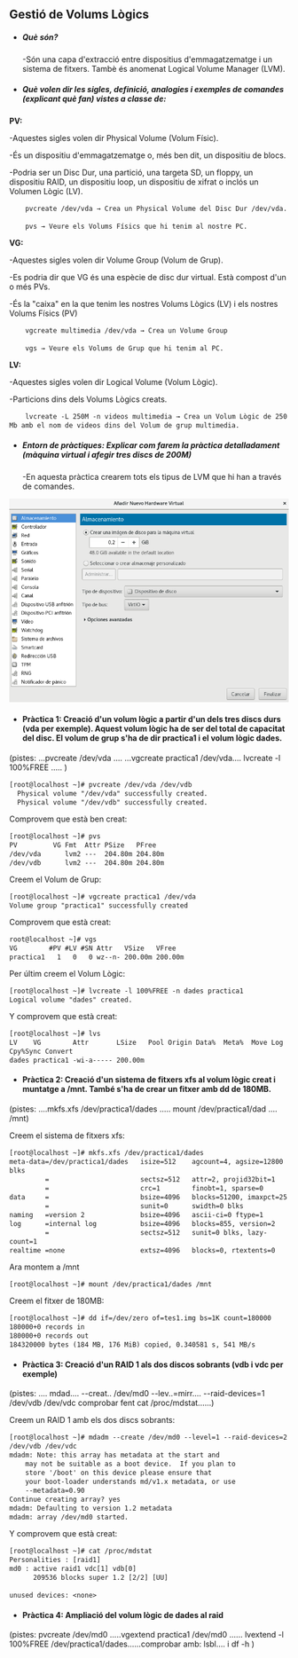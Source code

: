 ## Gestió de Volums Lògics
+ #####  Què són?
    -Són una capa d'extracció entre dispositius d'emmagatzematge i un sistema de fitxers. Tambè és anomenat Logical Volume Manager (LVM).
* ##### Què volen dir les sigles, definició, analogies i exemples de comandes (explicant què fan) vistes a classe de:
__PV:__

  -Aquestes sigles volen dir Physical Volume (Volum Físic).

  -És un dispositiu d'emmagatzematge o, més ben dit, un dispositiu de blocs.

  -Podria ser un Disc Dur, una partició, una targeta SD, un floppy, un dispositiu RAID, un dispositiu loop, un dispositiu de xifrat o inclós un Volumen Lògic (LV).
    
        pvcreate /dev/vda → Crea un Physical Volume del Disc Dur /dev/vda.
    
        pvs → Veure els Volums Físics que hi tenim al nostre PC.
    
    
__VG:__
    
  -Aquestes sigles volen dir Volume Group (Volum de Grup).
    
  -Es podria dir que VG és una espècie de disc dur virtual. Està compost d'un o més PVs.
    
  -És la "caixa" en la que tenim les nostres Volums Lògics (LV) i els nostres Volums Físics (PV)
    
        vgcreate multimedia /dev/vda → Crea un Volume Group
        
        vgs → Veure els Volums de Grup que hi tenim al PC.
    
    
__LV:__
    
  -Aquestes sigles volen dir Logical Volume (Volum Lògic).
  
  -Particions dins dels Volums Lògics creats.
  
        lvcreate -L 250M -n videos multimedia → Crea un Volum Lògic de 250 Mb amb el nom de videos dins del Volum de grup multimedia.
        
+ ##### Entorn de pràctiques: Explicar com farem la pràctica detalladament (màquina virtual i afegir tres discs de 200M)
  -En aquesta pràctica crearem tots els tipus de LVM que hi han a través de comandes.  
  
![titulo](1.png "titulo")
 

+ #### Pràctica 1: Creació d'un volum lògic a partir d'un dels tres discs durs (vda per exemple). Aquest volum lògic ha de ser del total de capacitat del disc. El volum de grup s'ha de dir practica1 i el volum lògic dades.
(pistes:  ...pvcreate /dev/vda ....  ...vgcreate practica1 /dev/vda....  lvcreate -l 100%FREE ..... )

```
[root@localhost ~]# pvcreate /dev/vda /dev/vdb
  Physical volume "/dev/vda" successfully created.
  Physical volume "/dev/vdb" successfully created.
  ```
  Comprovem que està ben creat:
  
  ```
  [root@localhost ~]# pvs
  PV         VG Fmt  Attr PSize   PFree  
  /dev/vda      lvm2 ---  204.80m 204.80m
  /dev/vdb      lvm2 ---  204.80m 204.80m
  ```
  
  Creem el Volum de Grup:
  ```
  [root@localhost ~]# vgcreate practica1 /dev/vda
  Volume group "practica1" successfully created
  ```
  
  Comprovem que està creat:
  ```
  root@localhost ~]# vgs
  VG        #PV #LV #SN Attr   VSize   VFree  
  practica1   1   0   0 wz--n- 200.00m 200.00m

  ```
  
  Per últim creem el Volum Lògic:
  ```
  [root@localhost ~]# lvcreate -l 100%FREE -n dades practica1
  Logical volume "dades" created.

  ```
  
  Y comprovem que està creat:
  ```
  [root@localhost ~]# lvs
  LV    VG        Attr       LSize   Pool Origin Data%  Meta%  Move Log Cpy%Sync Convert
  dades practica1 -wi-a----- 200.00m
  ```
  
  
  + #### Pràctica 2: Creació d'un sistema de fitxers xfs al volum lògic creat i muntatge a /mnt. També s'ha de crear un fitxer amb dd de 180MB.
(pistes: ....mkfs.xfs /dev/practica1/dades ..... mount /dev/practica1/dad ....  /mnt)

Creem el sistema de fitxers xfs:
```
[root@localhost ~]# mkfs.xfs /dev/practica1/dades 
meta-data=/dev/practica1/dades   isize=512    agcount=4, agsize=12800 blks
         =                       sectsz=512   attr=2, projid32bit=1
         =                       crc=1        finobt=1, sparse=0
data     =                       bsize=4096   blocks=51200, imaxpct=25
         =                       sunit=0      swidth=0 blks
naming   =version 2              bsize=4096   ascii-ci=0 ftype=1
log      =internal log           bsize=4096   blocks=855, version=2
         =                       sectsz=512   sunit=0 blks, lazy-count=1
realtime =none                   extsz=4096   blocks=0, rtextents=0
```

Ara montem a /mnt
```
[root@localhost ~]# mount /dev/practica1/dades /mnt
```

Creem el fitxer de 180MB:
```
[root@localhost ~]# dd if=/dev/zero of=tes1.img bs=1K count=180000
180000+0 records in
180000+0 records out
184320000 bytes (184 MB, 176 MiB) copied, 0.340581 s, 541 MB/s
```

+ #### Pràctica 3: Creació d'un RAID 1 als dos discos sobrants (vdb i vdc per exemple)
(pistes: .... mdad.... --creat.. /dev/md0 --lev..=mirr.... --raid-devices=1 /dev/vdb /dev/vdc   comprobar fent cat /proc/mdstat......)

Creem un RAID 1 amb els dos discs sobrants:
```
[root@localhost ~]# mdadm --create /dev/md0 --level=1 --raid-devices=2 /dev/vdb /dev/vdc
mdadm: Note: this array has metadata at the start and
    may not be suitable as a boot device.  If you plan to
    store '/boot' on this device please ensure that
    your boot-loader understands md/v1.x metadata, or use
    --metadata=0.90
Continue creating array? yes 
mdadm: Defaulting to version 1.2 metadata
mdadm: array /dev/md0 started.
```

Y comprovem que està creat:
```
[root@localhost ~]# cat /proc/mdstat 
Personalities : [raid1] 
md0 : active raid1 vdc[1] vdb[0]
      209536 blocks super 1.2 [2/2] [UU]
      
unused devices: <none>
```


+ #### Pràctica 4: Ampliació del volum lògic de dades al raid
(pistes: pvcreate /dev/md0 .....vgextend practica1 /dev/md0 ...... lvextend -l 100%FREE /dev/practica1/dades......comprobar amb: lsbl.... i df -h )
